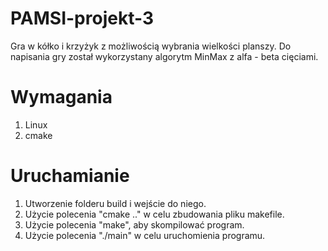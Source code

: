 # PAMSI-projekt-3
Gra w kółko i krzyżyk z możliwością wybrania wielkości planszy. Do napisania gry został wykorzystany algorytm MinMax z alfa - beta cięciami.

# Wymagania
1. Linux
2. cmake

# Uruchamianie
1. Utworzenie folderu build i wejście do niego.
2. Użycie polecenia "cmake .." w celu zbudowania pliku makefile.
3. Użycie polecenia "make", aby skompilować program.
4. Użycie polecenia "./main" w celu uruchomienia programu.



